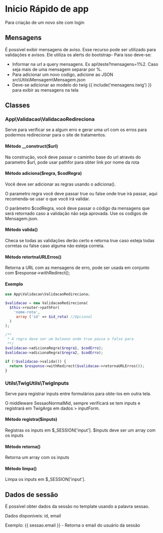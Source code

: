 # Inicio Rápido de app

Para criação de um novo site com login

## Mensagens

É possível exibir mensagens de aviso. Esse recurso pode ser utilizado para validações e avisos. Ele utiliza os alerts do bootstrap- Para isso deve-se:

  - Informar na url a query mensagens. Ex api\teste?mensagens=1%2. Caso seja mais de uma mensagem separar por %.
  - Para adicionar um novo codigo, adicione ao JSON src\Utils\Mensagem\Mensagem.json
  - Deve-se adicionar ao modelo do twig {{ include('mensagens.twig') }} para exibir as mensagens na tela

## Classes

### App\Validacao\ValidacaoRedireciona

Serve para verificar se a algum erro e gerar uma url com os erros para podermos redirecionar para o site de tratamentos.

#### Método __construct($url)
Na construção, você deve passar o caminho base do url através do parametro $url, pode usar pathfor para obter link por nome da rota

#### Método adiciona($regra, $codRegra)
Você deve ser adicionar as regras usando o adiciona().

O parametro regra você deve passar true ou false onde true irá passar, aqui recomenda-se usar o que você irá validar.

O parâmetro $codRegra, você deve passar o código da mensagens que será retornado caso a validação não seja aprovada. Use os codigos de Mensagem.json.

#### Método valida()
Checa se todas as validações derão certo e retorna true caso esteja todas corretas ou false caso alguma não esteja correta.

#### Método retortnaURLErros()
Retorna a URL com as mensagens de erro, pode ser usada em conjunto com $response->withRedirect();

#### Exemplo

```php
use App\Validacao\ValidacaoRedireciona;

$validacao = new ValidacaoRedireciona(
  $this->router->pathFor(
    'nome-rota',
     array ('id' => $id_rota) //Opcional
  )
);

/**
 * A regra deve ser um boleano onde true passa e false para
 **/
$validacao->adicionaRegra($regra1, $codErro);
$validacao->adicionaRegra($regra2, $codErro);

if (!$validacao->valida()) {
  return $response->withRedirect($validacao->retornaURLErros());
}
```

### Utils\TwigUtils\TwigInputs

Serve para registrar inputs entre formulários para obte-los em outra tela.

O middleware SessaoNormalMid, sempre verificará se tem inputs e registrará em TwigArgs em dados > inputForm.

#### Método registra($inputs)
Registras os inputs em $_SESSION['input']. $inputs deve ser um array com os inputs

#### Método retorna()
Retorna um array com os inputs

#### Método limpa()
Limpa os inputs em $_SESSION['input'].

## Dados de sessão
É possível obter dados da sessão no template usando a palavra sessao.

Dados disponíveis: id, email

Exemplo:
{{ sessao.email }} - Retorna o email do usuário da sessão
